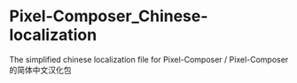 # Pixel-Composer_Chinese-localization
The simplified chinese localization file for Pixel-Composer / Pixel-Composer 的简体中文汉化包
